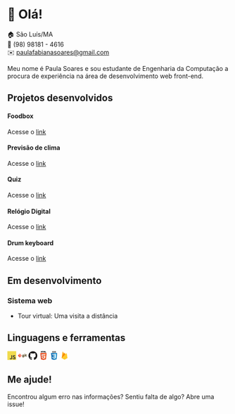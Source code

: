 # 👋 Olá!

:house:   São Luís/MA <br>
:iphone:   (98) 98181 - 4616 <br>
:envelope:  paulafabianasoares@gmail.com

Meu nome é Paula Soares e sou estudante de Engenharia da Computação a procura de experiência na área de desenvolvimento web front-end. 

## Projetos desenvolvidos
#### Foodbox
Acesse o [link](https://paulinha-19.github.io/foodbox/)

#### Previsão de clima
Acesse o [link](https://paulinha-19.github.io/previsao-clima/)

#### Quiz
Acesse o [link](https://paulinha-19.github.io/quiz/)

#### Relógio Digital
Acesse o [link](https://paulinha-19.github.io/relogio-digital/)

#### Drum keyboard
Acesse o [link](https://paulinha-19.github.io/drum-keyboard/)

## Em desenvolvimento

### Sistema web

- Tour virtual: Uma visita a distância


## Linguagens e ferramentas
<code><img height="20" src="https://raw.githubusercontent.com/github/explore/80688e429a7d4ef2fca1e82350fe8e3517d3494d/topics/javascript/javascript.png"></code>
<code><img height="20" src="https://raw.githubusercontent.com/github/explore/80688e429a7d4ef2fca1e82350fe8e3517d3494d/topics/git/git.png"></code>
<code><img height="20" src="https://raw.githubusercontent.com/github/explore/78df643247d429f6cc873026c0622819ad797942/topics/github/github.png"></code>
<code><img height="20" src="https://raw.githubusercontent.com/github/explore/80688e429a7d4ef2fca1e82350fe8e3517d3494d/topics/html/html.png"></code>
<code><img height="20" src="https://raw.githubusercontent.com/github/explore/80688e429a7d4ef2fca1e82350fe8e3517d3494d/topics/css/css.png"></code>
<code><img height="20" src="https://raw.githubusercontent.com/github/explore/80688e429a7d4ef2fca1e82350fe8e3517d3494d/topics/firebase/firebase.png"></code>

## Me ajude!
Encontrou algum erro nas informações? Sentiu falta de algo? Abre uma issue! <br>
